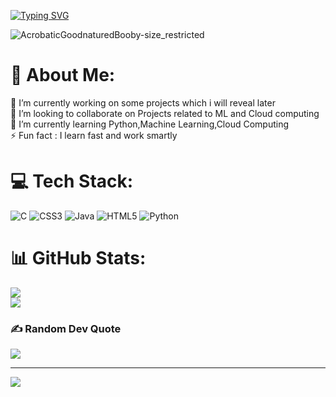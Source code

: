 [![Typing SVG](https://readme-typing-svg.herokuapp.com?font=Fira+Code&weight=700&size=35&pause=1000&color=7D16F7&width=435&lines=Hi+there!+I+am+Laakshit!!!;Welcome+To+My+Github;Ready+To+Contribute+And+Collaborate)](https://git.io/typing-svg)

![AcrobaticGoodnaturedBooby-size_restricted](https://github.com/laakshit-D/laakshit-D/assets/119559976/8a6b1151-3629-4019-9713-fc6e18b64fd4)
<!--
**laakshit-D/laakshit-D** is a ✨ _special_ ✨ repository because its `README.md` (this file) appears on your GitHub profile.

Here are some ideas to get you started:

### About Me:

🔭 I’m currently working on some projects which i will reveal later
🌱 I’m currently learning Python,Machine Learning,Cloud Computing
👯 I’m looking to collaborate on Projects related to ML and Cloud computing
😄 Pronouns: He/Him
⚡ Fun fact: I am a Fast learner
-->
# 💫 About Me:
🔭 I’m currently working on some projects which i will reveal later<br>👯 I’m looking to collaborate on Projects related to ML and Cloud computing<br>🌱 I’m currently learning Python,Machine Learning,Cloud Computing<br>⚡ Fun fact : I learn fast and work smartly


# 💻 Tech Stack:
![C](https://img.shields.io/badge/c-%2300599C.svg?style=for-the-badge&logo=c&logoColor=white) ![CSS3](https://img.shields.io/badge/css3-%231572B6.svg?style=for-the-badge&logo=css3&logoColor=white) ![Java](https://img.shields.io/badge/java-%23ED8B00.svg?style=for-the-badge&logo=java&logoColor=white) ![HTML5](https://img.shields.io/badge/html5-%23E34F26.svg?style=for-the-badge&logo=html5&logoColor=white) ![Python](https://img.shields.io/badge/python-3670A0?style=for-the-badge&logo=python&logoColor=ffdd54)
# 📊 GitHub Stats:
![](https://github-readme-stats.vercel.app/api?username=laakshit-D&theme=dark&hide_border=false&include_all_commits=false&count_private=false)<br/>
![](https://github-readme-streak-stats.herokuapp.com/?user=laakshit-D&theme=dark&hide_border=false)<br/>
<!--
![](https://github-readme-stats.vercel.app/api/top-langs/?username=laakshit-D&theme=dark&hide_border=false&include_all_commits=false&count_private=false&layout=compact)
-->
### ✍️ Random Dev Quote
![](https://quotes-github-readme.vercel.app/api?type=horizontal&theme=radical)

---
[![](https://visitcount.itsvg.in/api?id=laakshit-D&icon=0&color=0)](https://visitcount.itsvg.in)

<!-- Proudly created with GPRM ( https://gprm.itsvg.in ) -->
